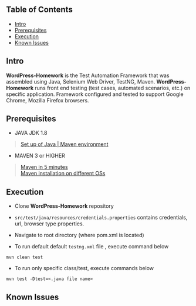 ## Table of Contents

- [Intro](#intro)
- [Prerequisites](#prerequisites)
- [Execution](#execution)
- [Known Issues](#known-issues)

## Intro
**WordPress-Homework** is the Test Automation Framework that was assembled using Java, Selenium Web Driver, TestNG, Maven. **WordPress-Homework** runs front end testing (test cases, automated scenarios, etc.) on specific application. Framework configured and tested to support Google Chrome, Mozilla Firefox browsers.
## Prerequisites
- JAVA JDK 1.8
> [Set up of Java | Maven environment](http://www.tutorialspoint.com/maven/maven_environment_setup.htm)
- MAVEN 3 or HIGHER 
> [Maven in 5 minutes](http://maven.apache.org/guides/getting-started/maven-in-five-minutes.html)  
> [Maven installation on different OSs](https://www.baeldung.com/install-maven-on-windows-linux-mac)

## Execution
- Clone **WordPress-Homework** repository
- `src/test/java/resources/credentials.properties` contains credentials, url, browser type properties.
- Navigate to root directory (where pom.xml is located)

- To run default default `testng.xml` file , execute command below 

```
mvn clean test
```
- To run only specific class/test, execute commands below 

```
mvn test -Dtest=<.java file name>
```

## Known Issues
